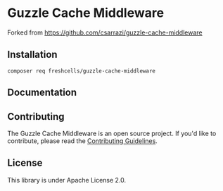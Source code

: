 Guzzle Cache Middleware
=======================

Forked from https://github.com/csarrazi/guzzle-cache-middleware

Installation
------------

```
composer req freshcells/guzzle-cache-middleware
```

Documentation
-------------

Contributing
------------

The Guzzle Cache Middleware is an open source project. If you'd like to contribute, please read
the [Contributing Guidelines](CONTRIBUTING.md).

License
-------

This library is under Apache License 2.0.
